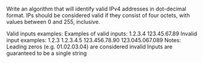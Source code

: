 Write an algorithm that will identify valid IPv4 addresses in dot-decimal format. IPs should be considered valid if they consist of four octets, with values between 0 and 255, inclusive.

Valid inputs examples:
Examples of valid inputs:
1.2.3.4
123.45.67.89
Invalid input examples:
1.2.3
1.2.3.4.5
123.456.78.90
123.045.067.089
Notes:
Leading zeros (e.g. 01.02.03.04) are considered invalid
Inputs are guaranteed to be a single string

